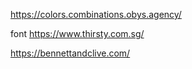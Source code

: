 https://colors.combinations.obys.agency/

font
https://www.thirsty.com.sg/
<link rel="preconnect" href="https://fonts.googleapis.com">
<link rel="preconnect" href="https://fonts.gstatic.com" crossorigin>
<link href="https://fonts.googleapis.com/css2?family=Montserrat:wght@400;700&display=swap" rel="stylesheet">


https://bennettandclive.com/